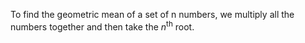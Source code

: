 To find the geometric mean of a set of n numbers, we multiply all the
numbers together and then take the $n^{\mbox{th}}$ root.
